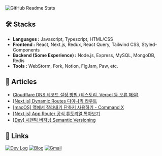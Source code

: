 <picture>
  <source
    srcset="https://github-readme-stats.vercel.app/api?username=romantech&hide=contribs&show_icons=true&theme=dark"
    media="(prefers-color-scheme: dark)"
  />
  <source
    srcset="https://github-readme-stats.vercel.app/api?username=romantech&hide=contribs&show_icons=true&theme=graywhite"
    media="(prefers-color-scheme: light), (prefers-color-scheme: no-preference)"
  />
  <img src="https://github-readme-stats.vercel.app/api?username=romantech&hide=contribs&show_icons=true&theme=graywhite" alt="GitHub Readme Stats" />
</picture>

## 🛠 Stacks

- **Languages :** Javascript, Typescript, HTML/CSS
- **Frontend :** React, Next.js, Redux, React Query, Tailwind CSS, Styled-Components
- **Backend (Some Experience) :** Node.js, Express, MySQL, MongoDB, Redis
- **Tools :** WebStorm, Fork, Notion, FigJam, Paw, etc.

## 📝 Articles
- [Cloudflare DNS 레코드 설정 방법 (티스토리, Vercel 등 오류 해결)](https://romantech.net/1309)
- [[Next.js] Dynamic Routes 다이나믹 라우트](https://romantech.net/1308)
- [[macOS] 맥에서 잘라내기 단축키 사용하기 - Command X](https://romantech.net/1307)
- [[Next.js] App Router 공식 튜토리얼 톺아보기](https://romantech.net/1306)
- [[Dev] 시맨틱 버저닝 Semantic Versioning](https://romantech.net/1305)

## 🔗 Links

[![Dev Log](https://img.shields.io/badge/Dev%20Log-lightgray?style=for-the-badge&logo=notion&logoColor=white)](https://bit.ly/3FaJKEF)
[![Blog](https://img.shields.io/badge/Blog-yellow?style=for-the-badge&logo=rss&logoColor=white)](https://romantech.net)
[![Gmail](https://img.shields.io/badge/Mail-D14836?style=for-the-badge&logo=gmail&logoColor=white)](mailto:johan@romantech.net)
